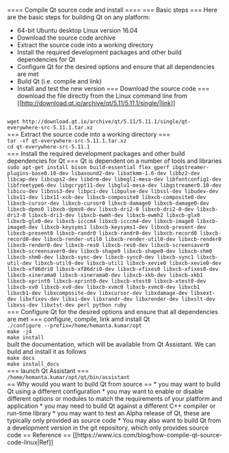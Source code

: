 ==== Compile Qt source code and install ====
=== Basic steps ===
Here are the basic steps for building Qt on any platform:
  * 64-bit Ubuntu desktop Linux version 16.04
  * Download the source code archive
  * Extract the source code into a working directory
  * Install the required development packages and other build dependencies for Qt
  * Configure Qt for the desired options and ensure that all dependencies are met
  * Build Qt (i.e. compile and link)
  * Install and test the new version
=== Download the source code ===
download the file directly from the Linux command line from [[http://download.qt.io/archive/qt/5.11/5.11.1/single/|link]]
<code>
wget http://download.qt.io/archive/qt/5.11/5.11.1/single/qt-everywhere-src-5.11.1.tar.xz
</code>
=== Extract the source code into a working directory ===
<code>
tar -xf qt-everywhere-src-5.11.1.tar.xz
cd qt-everywhere-src-5.11.1
</code>
=== Install the required development packages and other build dependencies for Qt ===
Qt is dependent on a number of tools and libraries
<code>
sudo apt-get install bison build-essential flex gperf ibgstreamer-plugins-base0.10-dev libasound2-dev libatkmm-1.6-dev libbz2-dev libcap-dev libcups2-dev libdrm-dev libegl1-mesa-dev libfontconfig1-dev libfreetype6-dev libgcrypt11-dev libglu1-mesa-dev libgstreamer0.10-dev libicu-dev libnss3-dev libpci-dev libpulse-dev libssl-dev libudev-dev libx11-dev libx11-xcb-dev libxcb-composite0 libxcb-composite0-dev libxcb-cursor-dev libxcb-cursor0 libxcb-damage0 libxcb-damage0-dev libxcb-dpms0 libxcb-dpms0-dev libxcb-dri2-0 libxcb-dri2-0-dev libxcb-dri3-0 libxcb-dri3-dev libxcb-ewmh-dev libxcb-ewmh2 libxcb-glx0 libxcb-glx0-dev libxcb-icccm4 libxcb-icccm4-dev libxcb-image0 libxcb-image0-dev libxcb-keysyms1 libxcb-keysyms1-dev libxcb-present-dev libxcb-present0 libxcb-randr0 libxcb-randr0-dev libxcb-record0 libxcb-record0-dev libxcb-render-util0 libxcb-render-util0-dev libxcb-render0 libxcb-render0-dev libxcb-res0 libxcb-res0-dev libxcb-screensaver0 libxcb-screensaver0-dev libxcb-shape0 libxcb-shape0-dev libxcb-shm0 libxcb-shm0-dev libxcb-sync-dev libxcb-sync0-dev libxcb-sync1 libxcb-util-dev libxcb-util0-dev libxcb-util1 libxcb-xevie0 libxcb-xevie0-dev libxcb-xf86dri0 libxcb-xf86dri0-dev libxcb-xfixes0 libxcb-xfixes0-dev libxcb-xinerama0 libxcb-xinerama0-dev libxcb-xkb-dev libxcb-xkb1 libxcb-xprint0 libxcb-xprint0-dev libxcb-xtest0 libxcb-xtest0-dev libxcb-xv0 libxcb-xv0-dev libxcb-xvmc0 libxcb-xvmc0-dev libxcb1 libxcb1-dev libxcomposite-dev libxcursor-dev libxdamage-dev libxext-dev libxfixes-dev libxi-dev libxrandr-dev libxrender-dev libxslt-dev libxss-dev libxtst-dev perl python ruby
</code>
=== Configure Qt for the desired options and ensure that all dependencies are met ===
configure, compile, link amd install Qt
<code>
./configure --prefix=/home/hemanta.kumar/opt
make -j4
make install
</code>
built the documentation, which will be available from Qt Assistant. We can build and install it as follows
<code>
make docs
make install_docs
</code>
=== launch Qt Assistant ===
<code>
/home/hemanta.kumar/opt/qt/bin/assistant
</code>
== Why would you want to build Qt from source ==
  * you may want to build Qt using a different configuration
  * you may want to enable or disable different options or modules to match the requirements of your platform and application
  * you may need to build Qt against a different C++ compiler or run-time library
  * you may want to test an Alpha release of Qt, these are typically only provided as source code
  * You may also want to build Qt from a development version in the git repository, which only provides source code
== Reference ==
[[https://www.ics.com/blog/how-compile-qt-source-code-linux|Ref]]
